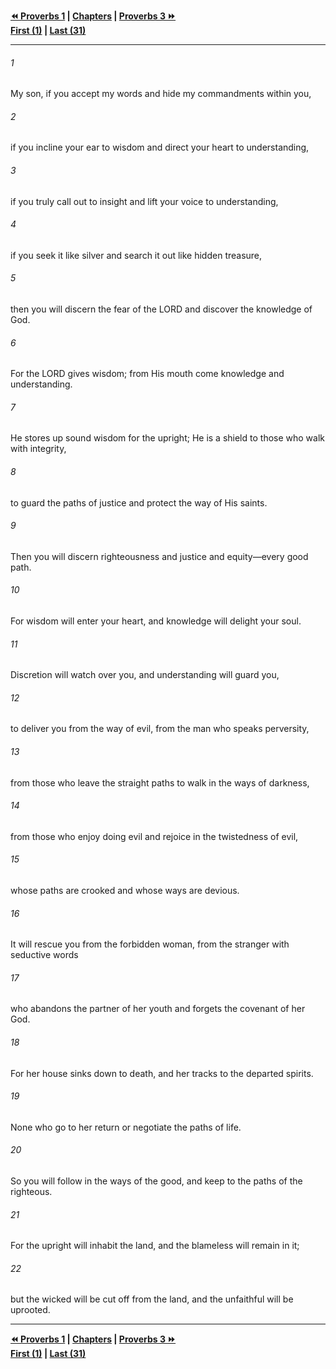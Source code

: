   
**[⏪ Proverbs 1](./Proverbs%201.md) | [Chapters](./_index.md) | [Proverbs 3 ⏩](./Proverbs%203.md)**  
**[First (1)](./Proverbs%201.md) | [Last (31)](./Proverbs%2031.md)**  
  
---  
  
###### 1  
My son, if you accept my words and hide my commandments within you,  
  
###### 2  
if you incline your ear to wisdom and direct your heart to understanding,  
  
###### 3  
if you truly call out to insight and lift your voice to understanding,  
  
###### 4  
if you seek it like silver and search it out like hidden treasure,  
  
###### 5  
then you will discern the fear of the LORD and discover the knowledge of God.  
  
###### 6  
For the LORD gives wisdom; from His mouth come knowledge and understanding.  
  
###### 7  
He stores up sound wisdom for the upright; He is a shield to those who walk with integrity,  
  
###### 8  
to guard the paths of justice and protect the way of His saints.  
  
###### 9  
Then you will discern righteousness and justice and equity—every good path.  
  
###### 10  
For wisdom will enter your heart, and knowledge will delight your soul.  
  
###### 11  
Discretion will watch over you, and understanding will guard you,  
  
###### 12  
to deliver you from the way of evil, from the man who speaks perversity,  
  
###### 13  
from those who leave the straight paths to walk in the ways of darkness,  
  
###### 14  
from those who enjoy doing evil and rejoice in the twistedness of evil,  
  
###### 15  
whose paths are crooked and whose ways are devious.  
  
###### 16  
It will rescue you from the forbidden woman, from the stranger with seductive words  
  
###### 17  
who abandons the partner of her youth and forgets the covenant of her God.  
  
###### 18  
For her house sinks down to death, and her tracks to the departed spirits.  
  
###### 19  
None who go to her return or negotiate the paths of life.  
  
###### 20  
So you will follow in the ways of the good, and keep to the paths of the righteous.  
  
###### 21  
For the upright will inhabit the land, and the blameless will remain in it;  
  
###### 22  
but the wicked will be cut off from the land, and the unfaithful will be uprooted.  
  
  
---  
  
**[⏪ Proverbs 1](./Proverbs%201.md) | [Chapters](./_index.md) | [Proverbs 3 ⏩](./Proverbs%203.md)**  
**[First (1)](./Proverbs%201.md) | [Last (31)](./Proverbs%2031.md)**  
  
